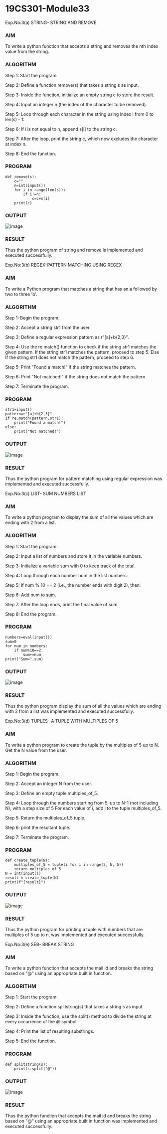 # 19CS301-Module33
Exp.No:3(a)	STRING- STRING AND REMOVE
### AIM
To write a python function that accepts a string and removes the nth index value from the string.
### ALGORITHM
Step 1:	 Start the program.

Step 2:	 Define a function remove(s) that takes a string s as input.

Step 3:	 Inside the function, initialize an empty string c to store the result.

Step 4:	 Input an integer n (the index of the character to be removed).

Step 5:	 Loop through each character in the string using index i from 0 to len(s) - 1:

Step 6:	 If i is not equal to n, append s[i] to the string c.

Step 7:	 After the loop, print the string c, which now excludes the character at index n.

Step 8:	 End the function.

### PROGRAM
```
def remove(s):
    c=""
    n=int(input())
    for i in range(len(s)):
        if i!=n:
            c=c+s[i]
    print(c)
```
### OUTPUT
 ![image](https://github.com/23013357/19CS301-Module33/blob/main/pp.png)

### RESULT
Thus the python program of string and remove is implemented and executed successfully.


Exp.No:3(b)	REGEX-PATTERN MATCHING USING REGEX

### AIM
To write a Python program that matches a string that has an a followed by two to three 'b'.
### ALGORITHM

Step 1:	 Begin the program.

Step 2:	 Accept a string str1 from the user.

Step 3:	 Define a regular expression pattern as r"[a]+b{2,3}".

Step 4:	 Use the re.match() function to check if the string str1 matches the given pattern. If the string str1 matches the pattern, proceed to step 5. Else If the string str1 does not 
          match the pattern, proceed to step 6.

Step 5:	 Print "Found a match!" if the string matches the pattern.

Step 6:	 Print "Not matched!" if the string does not match the pattern.

Step 7:	 Terminate the program.

### PROGRAM
```import re
str1=input()
pattern=r"[a]+b{2,3}"
if re.match(pattern,str1):
    print("Found a match!")
else:
    print("Not matched!")
```
### OUTPUT
 ![image](https://github.com/23013357/19CS301-Module33/blob/main/aa.png)

### RESULT
Thus the python program for pattern matching using regular expression was  implemented and executed successfully.

Exp.No:3(c)	LIST- SUM NUMBERS LIST

### AIM
To write a python program to display the sum of all the values which are ending with 2 from a list.
### ALGORITHM

Step 1:	 Start the program.

Step 2:	 Input a list of numbers and store it in the variable numbers.

Step 3:	 Initialize a variable sum with 0 to keep track of the total.

Step 4:	 Loop through each number num in the list numbers:

Step 5:	 If num % 10 == 2 (i.e., the number ends with digit 2), then:

Step 6:	 Add num to sum.

Step 7:	 After the loop ends, print the final value of sum.

Step 8:	 End the program.
### PROGRAM
```
numbers=eval(input())
sum=0
for num in numbers:
    if num%10==2:
        sum+=num
print("Sum=",sum)
```
### OUTPUT
 ![image](https://github.com/23013357/19CS301-Module33/blob/main/ss.png)

### RESULT
Thus the python program  display the sum of all the values which are ending with 2 from a list was implemented and executed successfully.

Exp.No:3(d)	TUPLES- A TUPLE WITH MULTIPLES OF 5
### AIM
To write a python program to create the tuple by the multiples of 5 up to N. Get the N value from the user.
### ALGORITHM

Step 1:	 Begin the program.

Step 2:	 Accept an integer N from the user.

Step 3:	 Define an empty tuple multiples_of_5.

Step 4:	 Loop through the numbers starting from 5, up to N-1 (not including N), with a step size of 5 For each value of i, add i to the tuple multiples_of_5.

Step 5:	 Return the multiples_of_5 tuple.

Step 6:	 print the resultant tuple.

Step 7:	 Terminate the program.
### PROGRAM
```
def create_tuple(N):
    multiples_of_5 = tuple(i for i in range(5, N, 5))
    return multiples_of_5
N = int(input())
result = create_tuple(N)
print(f"{result}")
```
### OUTPUT
![image](https://github.com/23013357/19CS301-Module33/blob/main/dd.png)


 
### RESULT
Thus the python program for printing a tuple with numbers that are multiples of 5 up to n, was implemented and executed successfully.

Exp.No:3(e)	SEB- BREAK STRING
### AIM
To write a python  function that accepts the mail id and breaks the string based on "@" using an appropriate built in function.
### ALGORITHM

Step 1:	 Start the program.

Step 2:	 Define a function splitstring(s) that takes a string s as input.

Step 3:	 Inside the function, use the split() method to divide the string at every occurrence of the @ symbol.

Step 4:	 Print the list of resulting substrings.

Step 5:	 End the function.

### PROGRAM
```
def splitstring(s):
    print(s.split("@"))
```
### OUTPUT
 ![image](https://github.com/23013357/19CS301-Module33/blob/main/FF.png)

### RESULT
Thus the python  function that accepts the mail id and breaks the string based on "@" using an appropriate built in function was implemented and executed successfully.









